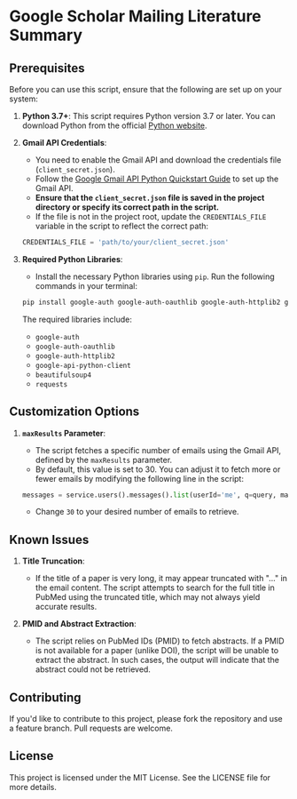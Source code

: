 # Google Scholar Mailing Literature Summary

## Prerequisites

Before you can use this script, ensure that the following are set up on your system:

1. **Python 3.7+**: This script requires Python version 3.7 or later. You can download Python from the official [Python website](https://www.python.org/downloads/).

2. **Gmail API Credentials**:
    - You need to enable the Gmail API and download the credentials file (`client_secret.json`).
    - Follow the [Google Gmail API Python Quickstart Guide](https://developers.google.com/gmail/api/quickstart/python) to set up the Gmail API.
    - **Ensure that the `client_secret.json` file is saved in the project directory or specify its correct path in the script.**
    - If the file is not in the project root, update the `CREDENTIALS_FILE` variable in the script to reflect the correct path:

    ```python
    CREDENTIALS_FILE = 'path/to/your/client_secret.json'
    ```

3. **Required Python Libraries**:
    - Install the necessary Python libraries using `pip`. Run the following commands in your terminal:

    ```bash
    pip install google-auth google-auth-oauthlib google-auth-httplib2 google-api-python-client beautifulsoup4 requests
    ```

    The required libraries include:
    - `google-auth`
    - `google-auth-oauthlib`
    - `google-auth-httplib2`
    - `google-api-python-client`
    - `beautifulsoup4`
    - `requests`

## Customization Options

1. **`maxResults` Parameter**:
   - The script fetches a specific number of emails using the Gmail API, defined by the `maxResults` parameter.
   - By default, this value is set to 30. You can adjust it to fetch more or fewer emails by modifying the following line in the script:

    ```python
    messages = service.users().messages().list(userId='me', q=query, maxResults=30).execute().get('messages', [])
    ```

    - Change `30` to your desired number of emails to retrieve.

## Known Issues

1. **Title Truncation**:
   - If the title of a paper is very long, it may appear truncated with "..." in the email content. The script attempts to search for the full title in PubMed using the truncated title, which may not always yield accurate results.

2. **PMID and Abstract Extraction**:
   - The script relies on PubMed IDs (PMID) to fetch abstracts. If a PMID is not available for a paper (unlike DOI), the script will be unable to extract the abstract. In such cases, the output will indicate that the abstract could not be retrieved.

## Contributing

If you'd like to contribute to this project, please fork the repository and use a feature branch. Pull requests are welcome.

## License

This project is licensed under the MIT License. See the LICENSE file for more details.
